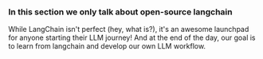 ### In this section we only talk about open-source langchain

While LangChain isn't perfect (hey, what is?), it's an awesome launchpad for anyone starting their LLM journey! And at the end of the day, our goal is to learn from langchain and develop our own LLM workflow.
